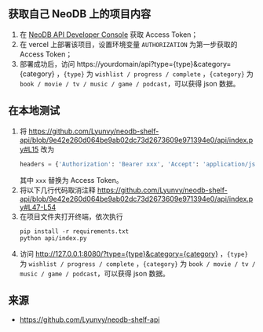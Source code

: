 ## 获取自己 NeoDB 上的项目内容
1. 在 [NeoDB API Developer Console](https://neodb.social/developer/) 获取 Access Token；
2. 在 vercel 上部署该项目，设置环境变量 `AUTHORIZATION` 为第一步获取的 Access Token；
3. 部署成功后，访问 https://yourdomain/api?type={type}&category={category} ，`{type}` 为 `wishlist / progress / complete` ，`{category}` 为 `book / movie / tv / music / game / podcast`，可以获得 json 数据。

## 在本地测试
1. 将 https://github.com/Lyunvy/neodb-shelf-api/blob/9e42e260d064be9ab02dc73d2673609e971394e0/api/index.py#L15 改为
   ```python
   headers = {'Authorization': 'Bearer xxx', 'Accept': 'application/json'}
   ```
   其中 `xxx` 替换为 Access Token。
2. 将以下几行代码取消注释 https://github.com/Lyunvy/neodb-shelf-api/blob/9e42e260d064be9ab02dc73d2673609e971394e0/api/index.py#L47-L54
3. 在项目文件夹打开终端，依次执行
   ```shell
   pip install -r requirements.txt
   python api/index.py
   ```
4. 访问 http://127.0.0.1:8080/?type={type}&category={category} ，`{type}` 为 `wishlist / progress / complete` ，`{category}` 为 `book / movie / tv / music / game / podcast`，可以获得 json 数据。

## 来源
- https://github.com/Lyunvy/neodb-shelf-api
